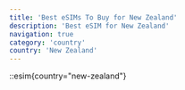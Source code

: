 ```yaml
---
title: 'Best eSIMs To Buy for New Zealand'
description: 'Best eSIM for New Zealand'
navigation: true
category: 'country'
country: 'New Zealand'
---
```


::esim{country="new-zealand"}
